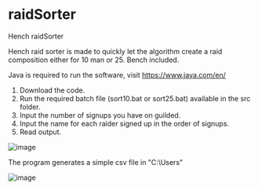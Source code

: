 # raidSorter
Hench raidSorter

Hench raid sorter is made to quickly let the algorithm create a raid composition either for 10 man or 25. Bench included.

Java is required to run the software, visit https://www.java.com/en/

1. Download the code.
2. Run the required batch file (sort10.bat or sort25.bat) available in the src folder.
3. Input the number of signups you have on guilded.
4. Input the name for each raider signed up in the order of signups.
5. Read output.

<Output Example>

![image](https://user-images.githubusercontent.com/40366529/199036960-e320c540-ca8c-435d-ba18-442432ecf80c.png)

The program generates a simple csv file in "C:\Users\"

<CSV Example>

![image](https://user-images.githubusercontent.com/40366529/199036745-d9854cc9-c48b-4f89-85dd-e4c27a30fd93.png)

